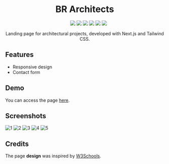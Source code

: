 <div align="center">
  <h1>BR Architects</h1>
  <ul>
    <img src="https://img.shields.io/badge/NEXT-15.0.3-purple" />
    <img src="https://img.shields.io/badge/ESLINT-8-blue" />
    <img src="https://img.shields.io/badge/TAILWIND CSS-3.4.1-indigo" />
    <img src="https://img.shields.io/badge/TYPESCRIPT-5-red" />
    <img src="https://img.shields.io/badge/STATUS-FINISHED-green" />
    <img src="https://img.shields.io/badge/LICENSE-MIT-yellow" />
  </ul>
  <p>Landing page for architectural projects, developed with Next.js and Tailwind CSS.</p>
</div>

## Features
- Responsive design
- Contact form

## Demo

You can access the page <a href="https://br-architects-xi.vercel.app/">here</a>.

## Screenshots
![1](https://github.com/user-attachments/assets/89971744-3dcf-4fec-89e6-7c79986c7b51)
![2](https://github.com/user-attachments/assets/9e09b62a-efb7-44b5-8523-b9a2b637343a)
![3](https://github.com/user-attachments/assets/f043f00c-2c8c-418c-8950-246026fd0366)
![4](https://github.com/user-attachments/assets/ac63d2a1-f9e0-40ac-9092-f7f2666ab75c)
![5](https://github.com/user-attachments/assets/1dc66406-a4b1-47fb-a904-2d067b713ed9)

## Credits

The page **design** was inspired by <a href="https://www.w3schools.com/w3css/w3css_templates.asp">W3Schools</a>.
